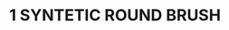 ---
title: "1 SYNTETIC ROUND BRUSH"
price: "TBA"
desc: "Opis nije dostupan"
img_path: "/assets/img/A.MIG-8613.jpg"
brand: AMMO
available: true
cat: "tools"
subcat: "SYNTETIC BRUSHES"
subsubcat: "SS"
---